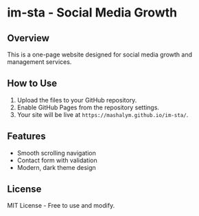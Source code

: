 # im-sta - Social Media Growth

## Overview
This is a one-page website designed for social media growth and management services.

## How to Use
1. Upload the files to your GitHub repository.
2. Enable GitHub Pages from the repository settings.
3. Your site will be live at `https://mashalym.github.io/im-sta/`.

## Features
- Smooth scrolling navigation
- Contact form with validation
- Modern, dark theme design

## License
MIT License - Free to use and modify.